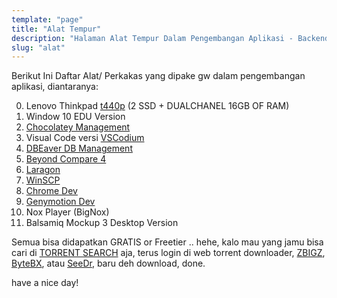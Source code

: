 ```yaml
---
template: "page"
title: "Alat Tempur"
description: "Halaman Alat Tempur Dalam Pengembangan Aplikasi - Backend atau Frontend"
slug: "alat"
---
```


Berikut Ini Daftar Alat/ Perkakas yang dipake gw dalam pengembangan aplikasi, diantaranya:

0. Lenovo Thinkpad [t440p](http://go.topidesta-dev.me/xkgBYz) (2 SSD + DUALCHANEL 16GB OF RAM)
1. Window 10 EDU Version
2. [Chocolatey Management](http://go.topidesta-dev.me/dhgDE0)
3. Visual Code versi [VSCodium](http://go.topidesta-dev.me/MLESYI)
4. [DBEaver DB Management](http://go.topidesta-dev.me/IXsde5)
5. [Beyond Compare 4](http://go.topidesta-dev.me/0DyefB)
6. [Laragon](http://go.topidesta-dev.me/nZWxMB)
7. [WinSCP](http://go.topidesta-dev.me/OJrzzU)
8. [Chrome Dev](http://go.topidesta-dev.me/WdcCWv)
9. [Genymotion Dev](http://go.topidesta-dev.me/z8GSPw)
10. Nox Player (BigNox)
11. Balsamiq Mockup 3 Desktop Version
   
Semua bisa didapatkan GRATIS or Freetier .. hehe, kalo mau yang jamu bisa cari di [TORRENT SEARCH](http://go.topidesta-dev.me/tETe8L) aja, terus login di web torrent downloader, [ZBIGZ](http://go.topidesta-dev.me/dN3J3Y), [ByteBX](http://go.topidesta-dev.me/oYUTWc), atau [SeeDr](http://go.topidesta-dev.me/sCRrmq), baru deh download, done.

have a nice day!